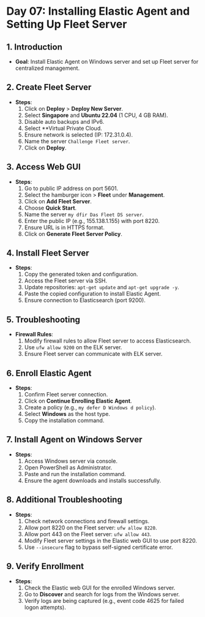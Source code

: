 # Day 07: Installing Elastic Agent and Setting Up Fleet Server

## 1. Introduction

- **Goal**: Install Elastic Agent on Windows server and set up Fleet server for centralized management.
## 2. Create Fleet Server

- **Steps**:
    1. Click on **Deploy** > **Deploy New Server**.
    2. Select **Singapore** and **Ubuntu 22.04** (1 CPU, 4 GB RAM).
    3. Disable auto backups and IPv6.
    4. Select **Virtual Private Cloud.
    5. Ensure network is selected (IP: 172.31.0.4).
    6. Name the server `Challenge Fleet server`.
    7. Click on **Deploy**.

## 3. Access Web GUI

- **Steps**:
    1. Go to public IP address on port 5601.
    2. Select the hamburger icon > **Fleet** under **Management**.
    3. Click on **Add Fleet Server**.
    4. Choose **Quick Start**.
    5. Name the server `my dfir Das Fleet DS server`.
    6. Enter the public IP (e.g., 155.138.1.155) with port 8220.
    7. Ensure URL is in HTTPS format.
    8. Click on **Generate Fleet Server Policy**.

## 4. Install Fleet Server

- **Steps**:
    1. Copy the generated token and configuration.
    2. Access the Fleet server via SSH.
    3. Update repositories: `apt-get update` and `apt-get upgrade -y`.
    4. Paste the copied configuration to install Elastic Agent.
    5. Ensure connection to Elasticsearch (port 9200).

## 5. Troubleshooting

- **Firewall Rules**:
    1. Modify firewall rules to allow Fleet server to access Elasticsearch.
    2. Use `ufw allow 9200` on the ELK server.
    3. Ensure Fleet server can communicate with ELK server.

## 6. Enroll Elastic Agent

- **Steps**:
    1. Confirm Fleet server connection.
    2. Click on **Continue Enrolling Elastic Agent**.
    3. Create a policy (e.g., `my defer D Windows d policy`).
    4. Select **Windows** as the host type.
    5. Copy the installation command.

## 7. Install Agent on Windows Server

- **Steps**:
    1. Access Windows server via console.
    2. Open PowerShell as Administrator.
    3. Paste and run the installation command.
    4. Ensure the agent downloads and installs successfully.

## 8. Additional Troubleshooting

- **Steps**:
    1. Check network connections and firewall settings.
    2. Allow port 8220 on the Fleet server: `ufw allow 8220`.
    3. Allow port 443 on the Fleet server: `ufw allow 443`.
    4. Modify Fleet server settings in the Elastic web GUI to use port 8220.
    5. Use `--insecure` flag to bypass self-signed certificate error.

## 9. Verify Enrollment

- **Steps**:
    1. Check the Elastic web GUI for the enrolled Windows server.
    2. Go to **Discover** and search for logs from the Windows server.
    3. Verify logs are being captured (e.g., event code 4625 for failed logon attempts).